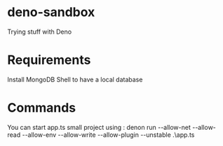 # deno-sandbox
Trying stuff with Deno

# Requirements

Install MongoDB Shell to have a local database


# Commands 

You can start app.ts small project using : denon run --allow-net --allow-read --allow-env --allow-write --allow-plugin --unstable .\app.ts